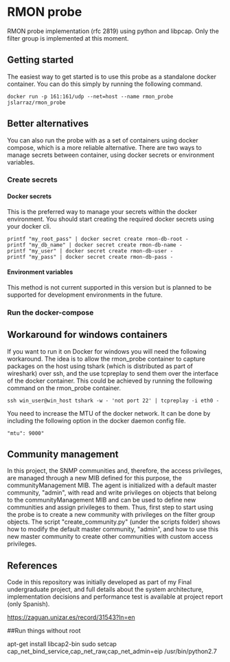 # RMON probe
RMON probe implementation (rfc 2819) using python and libpcap. Only the filter group is implemented at this moment.

## Getting started

The easiest way to get started is to use this probe as a standalone docker container. You can do this simply by running 
the following command.

```
docker run -p 161:161/udp --net=host --name rmon_probe jslarraz/rmon_probe
```

## Better alternatives

You can also run the probe with as a set of containers using docker compose, which is a more reliable alternative. There
are two ways to manage secrets between container, using docker secrets or environment variables. 

### Create secrets

#### Docker secrets

This is the preferred way to manage your secrets within the docker environment. You should start creating the required 
docker secrets using your docker cli. 

```
printf "my_root_pass" | docker secret create rmon-db-root -
printf "my_db_name" | docker secret create rmon-db-name -
printf "my_user" | docker secret create rmon-db-user -
printf "my_pass" | docker secret create rmon-db-pass -
```

#### Environment variables

This method is not current supported in this version but is planned to be supported for development environments in the 
future. 

### Run the docker-compose

## Workaround for windows containers

If you want to run it on Docker for windows you will need the following workaround. The idea is to allow the rmon_probe
container to capture packages on the host using  tshark (which is distributed as part of wireshark) over ssh, and the 
use tcpreplay to send them over the interface of the docker container. This could be achieved by running the following 
command on the rmon_probe container. 

```
ssh win_user@win_host tshark -w - 'not port 22' | tcpreplay -i eth0 -
```

You need to increase the MTU of the docker network. It can be done by including the following option in the docker 
daemon config file.

```
"mtu": 9000"
```

## Community management

In this project, the SNMP communities and, therefore, the access privileges, are managed through a new MIB defined for 
this purpose, the communityManagement MIB. The agent is initialized with a default master community, "admin", with read 
and write privileges on objects that belong to the communityManagement MIB and can be used to define new communities and 
assign privileges to them. Thus, first step to start using the probe is to create a new community with privileges on the 
filter group objects. The script "create_community.py" (under the scripts folder) shows how to modify the default master 
community, "admin", and how to use this new master community to create other communities with custom access privileges.

## References

Code in this repository was initially developed as part of my Final undergraduate project, and full details about the 
system architecture, implementation decisions and performance test is available at project report (only Spanish).

https://zaguan.unizar.es/record/31543?ln=en



##Run things without root

apt-get install libcap2-bin
sudo setcap cap_net_bind_service,cap_net_raw,cap_net_admin=eip /usr/bin/python2.7
